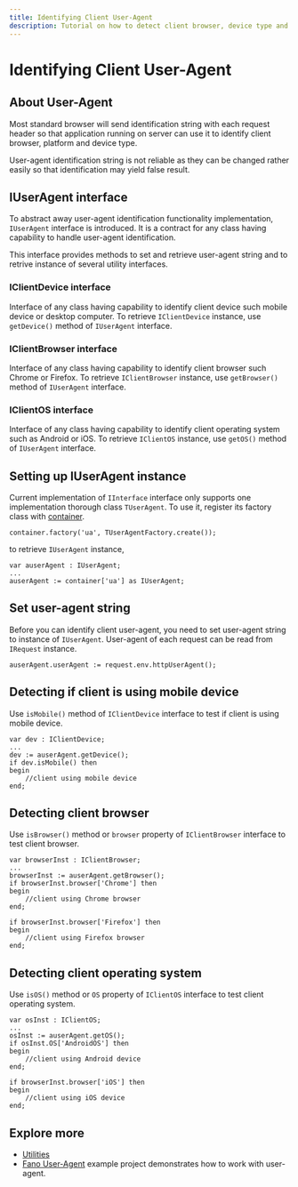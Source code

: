 ```yaml
---
title: Identifying Client User-Agent
description: Tutorial on how to detect client browser, device type and platform with user agent utilities provided by Fano Framework
---
```


<h1 class="major">Identifying Client User-Agent</h1>

## About User-Agent

Most standard browser will send identification string with each request header so that application running on server can use it to identify client browser, platform and device type.

User-agent identification string is not reliable as they can be changed rather easily so that identification may yield false result.

## IUserAgent interface

To abstract away user-agent identification functionality implementation, `IUserAgent` interface is introduced. It is a contract for any class having capability to handle user-agent identification.

This interface provides methods to set and retrieve user-agent string and to retrive instance of several utility interfaces.

### IClientDevice interface

Interface of any class having capability to identify client device such mobile device or desktop computer. To retrieve `IClientDevice` instance, use `getDevice()` method of `IUserAgent` interface.

### IClientBrowser interface

Interface of any class having capability to identify client browser such Chrome or Firefox. To retrieve `IClientBrowser` instance, use `getBrowser()` method of `IUserAgent` interface.

### IClientOS interface

Interface of any class having capability to identify client operating system such as Android or iOS. To retrieve `IClientOS` instance, use `getOS()` method of `IUserAgent` interface.

## Setting up IUserAgent instance

Current implementation of `IInterface` interface only supports one implementation thorough class `TUserAgent`. To use it, register its factory class with [container](/dependency-container).

```
container.factory('ua', TUserAgentFactory.create());
```
to retrieve `IUserAgent` instance,
```
var auserAgent : IUserAgent;
...
auserAgent := container['ua'] as IUserAgent;
```

## Set user-agent string

Before you can identify client user-agent, you need to set user-agent string to instance of `IUserAgent`. User-agent of each request can be read from `IRequest` instance.

```
auserAgent.userAgent := request.env.httpUserAgent();
```

## Detecting if client is using mobile device

Use `isMobile()` method of `IClientDevice` interface to test if client is using mobile device.

```
var dev : IClientDevice;
...
dev := auserAgent.getDevice();
if dev.isMobile() then
begin
    //client using mobile device
end;
```

## Detecting client browser

Use `isBrowser()` method or `browser` property of `IClientBrowser` interface to test client browser.

```
var browserInst : IClientBrowser;
...
browserInst := auserAgent.getBrowser();
if browserInst.browser['Chrome'] then
begin
    //client using Chrome browser
end;

if browserInst.browser['Firefox'] then
begin
    //client using Firefox browser
end;
```

## Detecting client operating system

Use `isOS()` method or `OS` property of `IClientOS` interface to test client operating system.

```
var osInst : IClientOS;
...
osInst := auserAgent.getOS();
if osInst.OS['AndroidOS'] then
begin
    //client using Android device
end;

if browserInst.browser['iOS'] then
begin
    //client using iOS device
end;
```

## Explore more

- [Utilities](/utilities)
- [Fano User-Agent](https://github.com/fanoframework/fano-user-agent) example project demonstrates how to work with user-agent.
